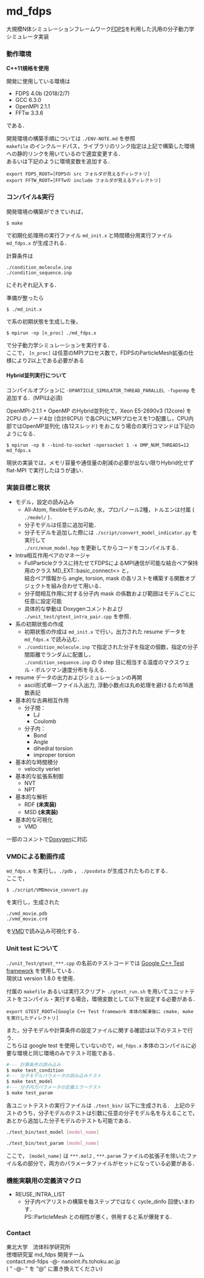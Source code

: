 # md_fdps


大規模N体シミュレーションフレームワーク[FDPS](https://github.com/FDPS/FDPS)を利用した汎用の分子動力学シミュレータ実装

### 動作環境
**C++11規格を使用**

開発に使用している環境は
  - FDPS 4.0b (2018/2/7)
  - GCC 6.3.0
  - OpenMPI 2.1.1
  - FFTw 3.3.6  

である．

開発環境の構築手順については `./ENV-NOTE.md` を参照  
`makefile` のインクルードパス，ライブラリのリンク指定は上記で構築した環境への静的リンクを用いているので適宜変更する．  
あるいは下記のように環境変数を追加する．
```
export FDPS_ROOT=[FDPSの src フォルダが見えるディレクトリ]
export FFTW_ROOT=[FFTwの include フォルダが見えるディレクトリ]
```

### コンパイル&実行
開発環境の構築ができていれば，
```
$ make
```
で初期化処理用の実行ファイル `md_init.x` と時間積分用実行ファイル `md_fdps.x` が生成される．

計算条件は  
```
./condition_molecule.inp
./condition_sequence.inp
```
にそれぞれ記入する．

準備が整ったら
```
$ ./md_init.x
```
で系の初期状態を生成した後，
```
$ mpirun -np [n_proc] ./md_fdps.x
```
で分子動力学シミュレーションを実行する．  
ここで， `[n_proc]` は任意のMPIプロセス数で，FDPSのParticleMesh拡張の仕様により2以上である必要がある

#### Hybrid並列実行について
コンパイルオプションに `-DPARTICLE_SIMULATOR_THREAD_PARALLEL -fopenmp` を追加する．(MPIは必須)

OpenMPI-2.1.1 + OpenMP のHybrid並列化で，Xeon E5-2690v3 (12core) を 2CPU のノード4台 (合計8CPU) で各CPUにMPIプロセスを1つ配置し，CPU内部ではOpenMP並列化 (各12スレッド) をおこなう場合の実行コマンドは下記のようになる．
```
$ mpirun -np 8 --bind-to-socket -npersocket 1 -x OMP_NUM_THREADS=12 md_fdps.x
```
現状の実装では，メモリ容量や通信量の削減の必要が出ない限りHybrid化せず flat-MPI で実行したほうが速い．

### 実装目標と現状
  - モデル，設定の読み込み
    - All-Atom, flexibleモデルのAr, 水，プロパノール2種，トルエンは付属 ( `./model/` )．
    - 分子モデルは任意に追加可能．
    - 分子モデルを追加した際には `./script/convert_model_indicator.py` を実行して  
    `./src/enum_model.hpp` を更新してからコードをコンパイルする．
  - Intra相互作用ペアのマネージャ
    - FullParticleクラスに持たせてFDPSによるMPI通信が可能な結合ペア保持用のクラス MD_EXT::basic_connect<> と，  
    結合ペア情報から angle, torsion, mask の各リストを構築する関数オブジェクトを組み合わせて用いる．
    - 分子間相互作用に対する分子内 mask の係数および範囲はモデルごとに任意に設定可能
    - 具体的な挙動は Doxygenコメントおよび `./unit_test/gtest_intra_pair.cpp` を参照．
  - 系の初期状態の作成
    - 初期状態の作成は `md_init.x` で行い，出力された resume データを `md_fdps.x` で読み込む．
    - `./condition_molecule.inp` で指定された分子を指定の個数，指定の分子間距離でランダムに配置し，  
     `./condition_sequence.inp` の 0 step 目に相当する温度のマクスウェル・ボルツマン速度分布を与える．
  - resume データの出力およびシミュレーションの再開
    - ascii形式単一ファイル入出力, 浮動小数点は丸め処理を避けるため16進数表記
  - 基本的な古典相互作用
    - 分子間：
      - LJ
      - Coulomb
    - 分子内：
      - Bond
      - Angle
      - dihedral torsion
      - improper torsion
  - 基本的な時間積分
    - velocity verlet
  - 基本的な拡張系制御
    - NVT
    - NPT
  - 基本的な解析
    - RDF **(未実装)**
    - MSD **(未実装)**
  - 基本的な可視化
    - VMD

一部のコメントで[Doxygen](http://www.doxygen.jp)に対応

### VMDによる動画作成
`md_fdps.x` を実行し，`./pdb` ， `./posdata` が生成されたものとする．  
ここで，  
```
$ ./script/VMDmovie_convert.py
```
を実行し，生成された  
```
./vmd_movie.pdb
./vmd_movie.crd
```
を[VMD](http://www.ks.uiuc.edu/Research/vmd/)で読み込み可視化する．


### Unit test について
`./unit_Test/gtest_***.cpp` の名前のテストコードでは [Google C++ Test framework](https://github.com/google/googletest) を使用している．  
現状は version 1.8.0 を使用．

付属の `makefile` あるいは実行スクリプト `./gtest_run.sh` を用いてユニットテストをコンパイル・実行する場合，環境変数として以下を設定する必要がある．
```
export GTEST_ROOT=[Google C++ Test framework 本体の解凍後に cmake, make を実行したディレクトリ]
```

また，分子モデルや計算条件の設定ファイルに関する確認は以下のテストで行う．  
こちらは google test を使用していないので，`md_fdps.x` 本体のコンパイルに必要な環境と同じ環境のみでテスト可能である．
```bash
#--- 計算条件の読み込み
$ make test_condition
#--- 分子モデルパラメータの読み込みテスト
$ make test_model
#--- 分子内力パラメータの定義エラーテスト
$ make test_param
```

各ユニットテストの実行ファイルは `./test_bin/` 以下に生成される．
上記のテストのうち，分子モデルのテストは引数に任意の分子モデル名を与えることで，あとから追加した分子モデルのテストも可能である．
```bash
./test_bin/test_model [model_name]

./test_bin/test_param [model_name]
```
ここで， `[model_name]` は `***.mol2` , `***.param` ファイルの拡張子を除いたファイル名の部分で，両方のパラメータファイルがセットになっている必要がある．

### 機能実験用の定義済マクロ
- REUSE_INTRA_LIST
  - 分子内ペアリストの構築を毎ステップではなく cycle_dinfo 回使いまわす．  
    PS::ParticleMesh との相性が悪く，併用すると系が爆発する．

### Contact
東北大学　流体科学研究所  
徳増研究室 md_fdps 開発チーム  
contact.md-fdps -@- nanoint.ifs.tohoku.ac.jp  
( " -@- " を "@" に置き換えてください)

